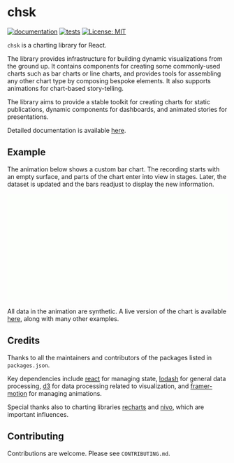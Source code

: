 # chsk

[![documentation](https://github.com/tkonopka/chsk/actions/workflows/documentation.yaml/badge.svg)](https://tkonopka.github.io/chsk/) [![tests](https://github.com/tkonopka/chsk/actions/workflows/tests.yaml/badge.svg)](https://github.com/tkonopka/chsk/actions/workflows/tests.yaml) [![License: MIT](https://img.shields.io/badge/License-MIT-blue.svg)](https://opensource.org/licenses/MIT)

`chsk` is a charting library for React.

The library provides infrastructure for building dynamic visualizations from the ground up. It contains components for creating some commonly-used charts such as bar charts or line charts, and provides tools for assembling any other chart type by composing bespoke elements. It also supports animations for chart-based story-telling.

The library aims to provide a stable toolkit for creating charts for static publications, dynamic components for dashboards, and animated stories for presentations.

Detailed documentation is available [here](https://tkonopka.github.io/chsk/).

## Example

The animation below shows a custom bar chart. The recording starts with an empty surface, and parts of the chart enter into view in stages. Later, the dataset is updated and the bars readjust to display the new information.

![Custom bar chart](/gifs/custom-bars-580x280.gif)

All data in the animation are synthetic. A live version of the chart is available [here](https://tkonopka.github.io/chsk/?path=/docs/gallery-bar-charts--custom-layout), along with many other examples.

## Credits

Thanks to all the maintainers and contributors of the packages listed in `packages.json`.

Key dependencies include [react](https://github.com/facebook/react) for managing state, [lodash](https://github.com/lodash/lodash) for general data processing, [d3](https://github.com/d3) for data processing related to visualization, and [framer-motion](https://github.com/framer/motion) for managing animations.

Special thanks also to charting libraries [recharts](https://github.com/recharts/recharts) and [nivo](https://github.com/plouc/nivo), which are important influences.

## Contributing

Contributions are welcome. Please see `CONTRIBUTING.md`.
